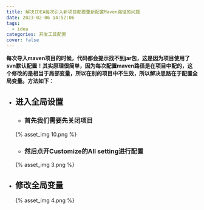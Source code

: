 ```yaml
---
title: 解决IDEA每次引入新项目都要重新配置Maven路径的问题
date: 2023-02-06 14:52:06
tags:
  - idea
categories: 开发工具配置
cover: false
---
```

**每次导入maven项目的时候，代码都会提示找不到jar包，这是因为项目使用了svn默认配置！其实原理很简单，因为每次配置maven路径是在项目中配的，这个修改的是相当于局部变量，所以在别的项目中不生效，所以解决思路在于配置全局变量。方法如下：**

+ ## 进入全局设置
    + ### 首先我们需要先关闭项目
    {% asset_img 10.png %}
    + ### 然后点开Customize的All setting进行配置
	{% asset_img 3.png %}

+ ## 修改全局变量
	{% asset_img 4.png %}